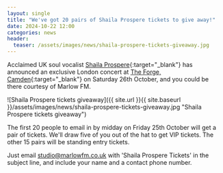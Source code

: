 ```yaml
---
layout: single
title: "We've got 20 pairs of Shaila Prospere tickets to give away!"
date: 2024-10-22 12:00
categories: news
header:
  teaser: /assets/images/news/shaila-prospere-tickets-giveaway.jpg
---
```


Acclaimed UK soul vocalist [Shaila Prospere](https://shailaprosperemusic.com/home){:target="\_blank"} has announced an exclusive London concert at [The Forge, Camden](https://theforgecamden.co.uk/){:target="\_blank"} on Saturday 26th October, and you could be there courtesy of Marlow FM.

![Shaila Prospere tickets giveaway]({{ site.url }}{{ site.baseurl }}/assets/images/news/shaila-prospere-tickets-giveaway.jpg "Shaila Prospere tickets giveaway")

The first 20 people to email in by midday on Friday 25th October will get a pair of tickets. We'll draw five of you out of the hat to get VIP tickets. The other 15 pairs will be standing entry tickets.

Just email [studio@marlowfm.co.uk](mailto:studio@marlowfm.co.uk) with 'Shaila Prospere Tickets' in the subject line, and include your name and a contact phone number.
